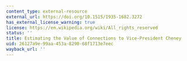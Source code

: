 ```yaml
---
content_type: external-resource
external_url: https://doi.org/10.1515/1935-1682.3272
has_external_license_warning: true
license: https://en.wikipedia.org/wiki/All_rights_reserved
status: ''
title: Estimating the Value of Connections to Vice-President Cheney
uid: 26127a9e-99aa-453a-8290-68f1713e7eec
wayback_url: ''
---
```

